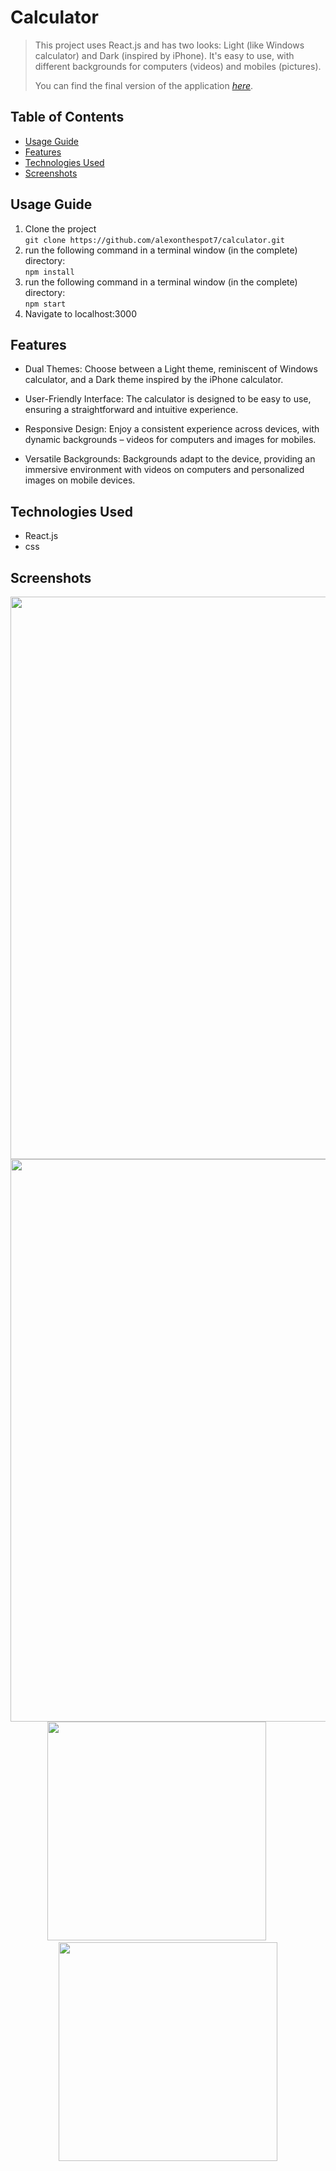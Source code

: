 # Calculator

> This project uses React.js and has two looks: Light (like Windows calculator) and Dark (inspired by iPhone). It's easy to use, with different backgrounds for computers (videos) and mobiles (pictures).
> 
> You can find the final version of the application [_here_](https://calculator-alex7.netlify.app).

## Table of Contents
* [Usage Guide](#usage-guide)
* [Features](#features)
* [Technologies Used](#technologies-used)
* [Screenshots](#screenshots)

## Usage Guide
1. Clone the project <br>```git clone https://github.com/alexonthespot7/calculator.git```<br>
2. run the following command in a terminal window (in the complete) directory:<br>
```npm install```<br>
3. run the following command in a terminal window (in the complete) directory:<br>
```npm start```<br>
4. Navigate to localhost:3000

## Features
- Dual Themes: Choose between a Light theme, reminiscent of Windows calculator, and a Dark theme inspired by the iPhone calculator.

- User-Friendly Interface: The calculator is designed to be easy to use, ensuring a straightforward and intuitive experience.

- Responsive Design: Enjoy a consistent experience across devices, with dynamic backgrounds – videos for computers and images for mobiles.

- Versatile Backgrounds: Backgrounds adapt to the device, providing an immersive environment with videos on computers and personalized images on mobile devices.

## Technologies Used
- React.js
- css

## Screenshots
<p align="center">
  <img width="900" height="auto" src="public/dark_big.jpg">
  <img width="900" height="auto" src="public/light_big.jpg">
  <img width="350" height="auto" src="public/dark_small.jfif"> &nbsp;&nbsp;&nbsp;&nbsp;&nbsp;&nbsp;&nbsp;&nbsp; <img width="350" height="auto" src="public/light_small.jfif">
</p>
